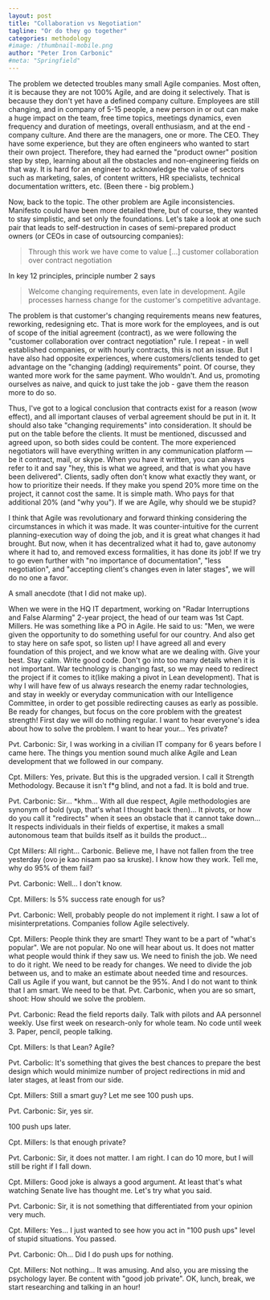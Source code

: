 ```yaml
---
layout: post
title: "Collaboration vs Negotiation"
tagline: "Or do they go together"
categories: methodology
#image: /thumbnail-mobile.png
author: "Peter Iron Carbonic"
#meta: "Springfield"
---
```


The problem we detected troubles many small Agile companies. Most often, it is because they are not 100% Agile, and are doing it selectively. That is because they don't yet have a defined company culture. Employees are still changing, and in company of 5-15 people, a new person in or out can make a huge impact on the team, free time topics, meetings dynamics, even frequency and duration of meetings, overall enthusiasm, and at the end - company culture. And there are the managers, one or more. The CEO. They have some experience, but they are often engineers who wanted to start their own project. Therefore, they had earned the "product owner" position step by step, learning about all the obstacles and non-engineering fields on that way. It is hard for an engineer to acknowledge the value of sectors such as marketing, sales, of content writters, HR specialists, technical documentation writters, etc. (Been there - big problem.) 

Now, back to the topic. The other problem are Agile inconsistencies. Manifesto could have been more detailed there, but of course, they wanted to stay simplistic, and set only the foundations. Let's take a look at one such pair that leads to self-destruction in cases of semi-prepared product owners (or CEOs in case of outsourcing companies):

>Through this work we have come to value [...] customer collaboration over contract negotiation

In key 12 principles, principle number 2 says

>Welcome changing requirements, even late in development. Agile processes harness change for the customer's competitive advantage.

The problem is that customer's changing requirements means new features, reworking, redesigning etc. That is more work for the employees, and is out of scope of the initial agreement (contract), as we were following the "customer collaboration over contract negotiation" rule. I repeat - in well established companies, or with hourly contracts, this is not an issue. But I have also had opposite experiences, where customers/clients tended to get advantage on the "changing (adding) requirements" point. Of course, they wanted more work for the same payment. Who wouldn't. And us, promoting ourselves as naive, and quick to just take the job - gave them the reason more to do so.

Thus, I've got to a logical conclusion that contracts exist for a reason (wow effect), and all important clauses of verbal agreement should be put in it. It should also take "changing requirements" into consideration. It should be put on the table before the clients. It must be mentioned, discussed and agreed upon, so both sides could be content. The more experienced negotiators will have everything written in any communication platform — be it contract, mail, or skype. When you have it written, you can always refer to it and say "hey, this is what we agreed, and that is what you have been delivered". Clients, sadly often don't know what exactly they want, or how to prioritize their needs. If they make you spend 20% more time on the project, it cannot cost the same. It is simple math. Who pays for that additional 20% (and "why you"). If we are Agile, why should we be stupid?

I think that Agile was revolutionary and forward thinking considering the circumstances in which it was made. It was counter-intuitive for the current planning-execution way of doing the job, and it is great what changes it had brought. But now, when it has decentralized what it had to, gave autonomy where it had to, and removed excess formalities, it has done its job! If we try to go even further with "no importance of documentation", "less negotiation", and "accepting client's changes even in later stages", we will do no one a favor.

A small anecdote (that I did not make up).

When we were in the HQ IT department, working on "Radar Interruptions and False Alarming" 2-year project, the head of our team was 1st Capt. Millers. He was something like a PO in Agile. He said to us: "Men, we were given the opportunity to do something useful for our country. And also get to stay here on safe spot, so listen up! I have agreed all and every foundation of this project, and we know what are we dealing with. Give your best. Stay calm. Write good code. Don't go into too many details when it is not important. War technology is changing fast, so we may need to redirect the project if it comes to it(like making a pivot in Lean development). That is why I will have few of us always research the enemy radar technologies, and stay in weekly or everyday communication with our Intelligence Committee, in order to get possible redirecting causes as early as possible. Be ready for changes, but focus on the core problem with the greatest strength! First day we will do nothing regular. I want to hear everyone's idea about how to solve the problem. I want to hear your... Yes private?

Pvt. Carbonic: Sir, I was working in a civilian IT company for 6 years before I came here. The things you mention sound much alike Agile and Lean development that we followed in our company.

Cpt. Millers: Yes, private. But this is the upgraded version. I call it Strength Methodology. Because it isn't f*g blind, and not a fad. It is bold and true.

Pvt. Carbonic: Sir... *khm... With all due respect, Agile methodologies are synonym of bold (yup, that's what I thought back then)... It pivots, or how do you call it "redirects" when it sees an obstacle that it cannot take down... It respects individuals in their fields of expertise, it makes a small autonomous team that builds itself as it builds the product...

Cpt Millers: All right... Carbonic. Believe me, I have not fallen from the tree yesterday (ovo je kao nisam pao sa kruske). I know how they work. Tell me, why do 95% of them fail?

Pvt. Carbonic: Well... I don't know.

Cpt. Millers: Is 5% success rate enough for us?

Pvt. Carbonic: Well, probably people do not implement it right. I saw a lot of misinterpretations. Companies follow Agile selectively. 

Cpt. Millers: People think they are smart! They want to be a part of "what's popular". We are not popular. No one will hear about us. It does not matter what people would think if they saw us. We need to finish the job. We need to do it right. We need to be ready for changes. We need to divide the job between us, and to make an estimate about needed time and resources. Call us Agile if you want, but cannot be the 95%. And I do not want to think that I am smart. We need to be that. Pvt. Carbonic, when you are so smart, shoot: How should we solve the problem.

Pvt. Carbonic: Read the field reports daily. Talk with pilots and AA personnel weekly. Use first week on research-only for whole team. No code until week 3. Paper, pencil, people talking.

Cpt. Millers: Is that Lean? Agile?

Pvt. Carbolic: It's something that gives the best chances to prepare the best design which would minimize number of project redirections in mid and later stages, at least from our side.

Cpt. Millers: Still a smart guy? Let me see 100 push ups.

Pvt. Carbonic: Sir, yes sir.

100 push ups later.

Cpt. Millers: Is that enough private?

Pvt. Carbonic: Sir, it does not matter. I am right. I can do 10 more, but I will still be right if I fall down.

Cpt. Millers: Good joke is always a good argument. At least that's what watching Senate live has thought me. Let's try what you said.

Pvt. Carbonic: Sir, it is not something that differentiated from your opinion very much.

Cpt. Millers: Yes... I just wanted to see how you act in "100 push ups" level of stupid situations. You passed.

Pvt. Carbonic: Oh... Did I do push ups for nothing.

Cpt. Millers: Not nothing... It was amusing. And also, you are missing the psychology layer. Be content with "good job private". OK, lunch, break, we start researching and talking in an hour!

